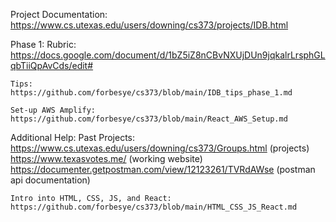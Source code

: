 Project Documentation:
https://www.cs.utexas.edu/users/downing/cs373/projects/IDB.html


Phase 1:
    Rubric:
    https://docs.google.com/document/d/1bZ5iZ8nCBvNXUjDUn9jqkalrLrsphGLqbTiiQpAvCds/edit#

    Tips:
    https://github.com/forbesye/cs373/blob/main/IDB_tips_phase_1.md

    Set-up AWS Amplify:
    https://github.com/forbesye/cs373/blob/main/React_AWS_Setup.md


Additional Help:
    Past Projects:
    https://www.cs.utexas.edu/users/downing/cs373/Groups.html (projects)
    https://www.texasvotes.me/ (working website)
    https://documenter.getpostman.com/view/12123261/TVRdAWse (postman api documentation)

    Intro into HTML, CSS, JS, and React:
    https://github.com/forbesye/cs373/blob/main/HTML_CSS_JS_React.md
